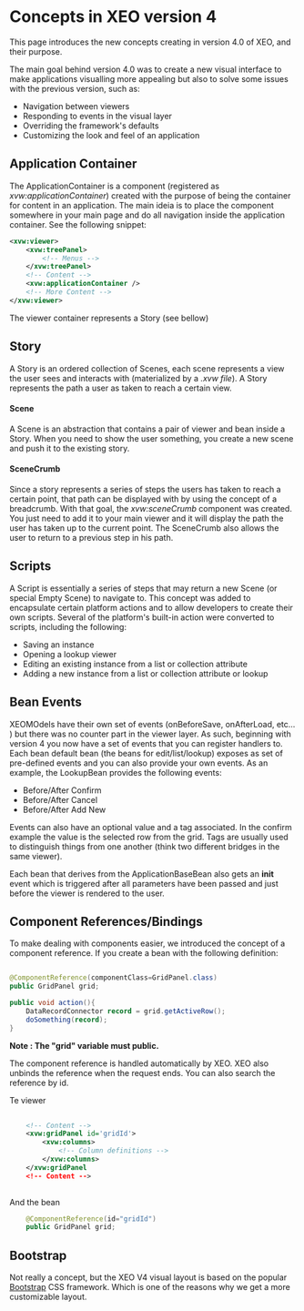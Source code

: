 # Concepts in XEO version 4

This page introduces the new concepts creating in version 4.0 of XEO, and their purpose.

The main goal behind version 4.0 was to create a new visual interface to make applications visualling more appealing but also to solve some issues with the previous version, such as:
- Navigation between viewers
- Responding to events in the visual layer
- Overriding the framework's defaults
- Customizing the look and feel of an application


## Application Container

The ApplicationContainer is a component (registered as *xvw:applicationContainer*) created with the purpose of being the container for content in an application. The main ideia is to place the component somewhere in your main page and do all navigation inside the application container. See the following snippet:

```xml
<xvw:viewer>
	<xvw:treePanel>
    	<!-- Menus -->
    </xvw:treePanel>
	<!-- Content -->
    <xvw:applicationContainer />
    <!-- More Content -->
</xvw:viewer>
```

The viewer container represents a Story (see bellow)

## Story

A Story is an ordered collection of Scenes, each scene represents a view the user sees and interacts with (materialized by a *.xvw file*). A Story represents the path a user as taken to reach a certain view.

#### Scene

A Scene is an abstraction that contains a pair of viewer and bean inside a Story. When you need to show the user something, you create a new scene and push it to the existing story.

#### SceneCrumb 

Since a story represents a series of steps the users has taken to reach a certain point, that path can be displayed with by using the concept of a breadcrumb. With that goal, the *xvw:sceneCrumb* component was created. You just need to add it to your main viewer and it will display the path the user has taken up to the current point. The SceneCrumb also allows the user to return to a previous step in his path.


## Scripts

A Script is essentially a series of steps that may return a new Scene (or special Empty Scene) to navigate to. This concept was added to encapsulate certain platform actions and to allow developers to create their own scripts. Several of the platform's built-in action were converted to scripts, including the following:
- Saving an instance
- Opening a lookup viewer
- Editing an existing instance from a list or collection attribute
- Adding a new instance from a list or collection attribute or lookup

## Bean Events

XEOMOdels have their own set of events (onBeforeSave, onAfterLoad, etc... ) but there was no counter part in the viewer layer. As such, beginning with version 4 you now have a set of events that you can register handlers to. Each bean default bean (the beans for edit/list/lookup) exposes as set of pre-defined events and you can also provide your own events. As an example, the LookupBean provides the following events:

- Before/After Confirm
- Before/After Cancel
- Before/After Add New

Events can also have an optional value and a tag associated. In the confirm example the value is the selected row from the grid. Tags are usually used to distinguish things from one another (think two different bridges in the same viewer).

Each bean that derives from the ApplicationBaseBean also gets an **init** event which is triggered after all parameters have been passed and just before the viewer is rendered to the user.

## Component References/Bindings

To make dealing with components easier, we introduced the concept of a component reference. If you create a bean with the following definition:

```java

@ComponentReference(componentClass=GridPanel.class)
public GridPanel grid;

public void action(){
	DataRecordConnector record = grid.getActiveRow();
	doSomething(record);
}

```

**Note : The "grid" variable must public.**

The component reference is handled automatically by XEO. XEO also unbinds the reference when the request ends. You can also search the reference by id.

Te viewer
```xml
	
    <!-- Content -->
    <xvw:gridPanel id='gridId'>
    	<xvw:columns>
        	<!-- Column definitions -->
        </xvw:columns>
    </xvw:gridPanel
    <!-- Content -->
	
```
And the bean
```java
	@ComponentReference(id="gridId")
	public GridPanel grid;
```


## Bootstrap

Not really a concept, but the XEO V4 visual layout is based on the popular [Bootstrap](http://www.getbootstrap.com) CSS framework. Which is one of the reasons why we get a more customizable layout.







